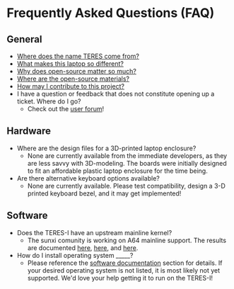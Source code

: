 # Frequently Asked Questions (FAQ)

## General

* [Where does the name TERES come from?](intro_name-origin.md)
* [What makes this laptop so different?](intro_what-is-unique.md)
* [Why does open-source matter so much?](intro_importance-of-open-source.md)
* [Where are the open-source materials?](intro_sources.md)
* [How may I contribute to this project?](../../CONTRIBUTING.md)
* I have a question or feedback that does not constitute opening up a ticket. Where do I go?
  * Check out the [user forum](https://www.olimex.com/forum/index.php?board=39.0)!

## Hardware

* Where are the design files for a 3D-printed laptop enclosure?
  * None are currently available from the immediate developers, as they are less savvy with 3D-modeling. The boards were initially designed to fit an affordable plastic laptop enclosure for the time being.
* Are there alternative keyboard options available?
  * None are currently available. Please test compatibility, design a 3-D printed keyboard bezel, and it may get implemented!

## Software

* Does the TERES-I have an upstream mainline kernel?
  * The sunxi comunity is working on A64 mainline support. The results are documented [here](https://linux-sunxi.org/Linux_mainlining_effort), [here](https://linux-sunxi.org/A64), and [here](https://lkml.org/lkml/2018/4/30/288).
* How do I install operating system _____?
  * Please reference the [software documentation](../../SOFTWARE/README.md) section for details. If your desired operating system is not listed, it is most likely not yet supported. We'd love your help getting it to run on the TERES-I!
